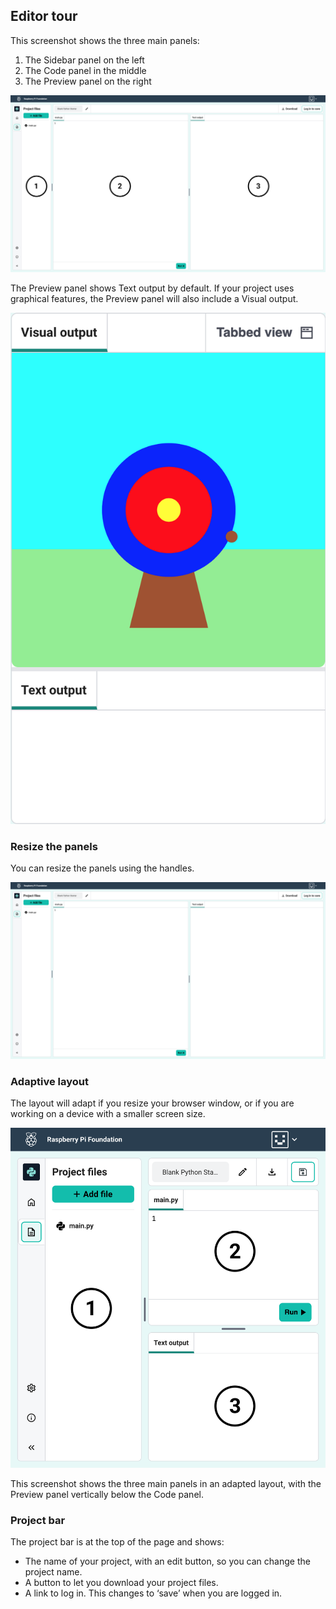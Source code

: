 ## Editor tour

This screenshot shows the three main panels:
1) The Sidebar panel on the left
2) The Code panel in the middle
3) The Preview panel on the right

![A labelled screenshot of the Raspberry Pi Editor.](images/panels-numbered-python.png)

The Preview panel shows Text output by default. If your project uses graphical features, the Preview panel will also include a Visual output.

![The Preview panel showing visual output of the Target practice project.](images/target-practice.png)

### Resize the panels

You can resize the panels using the handles.

![A screenshot showing the panel resize handles.](images/resize-handles-python.png)

### Adaptive layout

The layout will adapt if you resize your browser window, or if you are working on a device with a smaller screen size.

![A screenshot showing the panels in an adapted layout.](images/panels-adapted-python.png)

This screenshot shows the three main panels in an adapted layout, with the Preview panel vertically below the Code panel.

### Project bar

The project bar is at the top of the page and shows:

+ The name of your project, with an edit button, so you can change the project name.
+ A button to let you download your project files.
+ A link to log in. This changes to ‘save’ when you are logged in.
